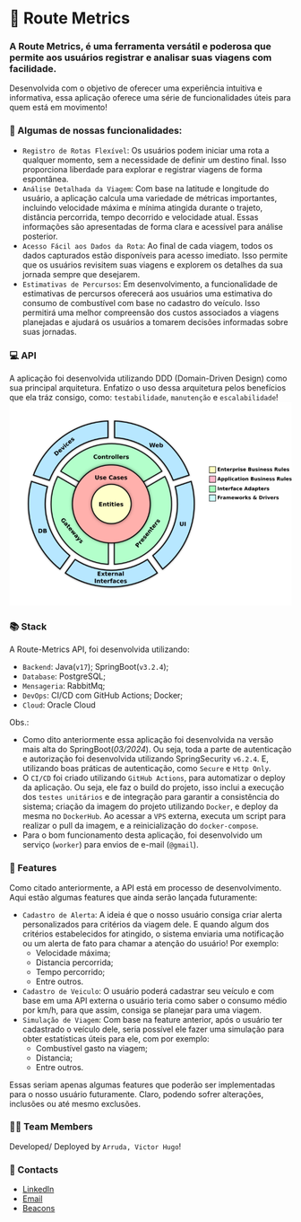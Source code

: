 # 🚗 Route Metrics

### A Route Metrics, é uma ferramenta versátil e poderosa que permite aos usuários registrar e analisar suas viagens com facilidade.
Desenvolvida com o objetivo de oferecer uma experiência intuitiva e informativa, essa aplicação oferece uma série de funcionalidades úteis para quem está em movimento!

### 📌 Algumas de nossas funcionalidades:
- `Registro de Rotas Flexível`: Os usuários podem iniciar uma rota a qualquer momento, sem a necessidade de definir um destino final. Isso proporciona liberdade para explorar e registrar viagens de forma espontânea.
- `Análise Detalhada da Viagem`: Com base na latitude e longitude do usuário, a aplicação calcula uma variedade de métricas importantes, incluindo velocidade máxima e mínima atingida durante o trajeto, distância percorrida, tempo decorrido e velocidade atual. Essas informações são apresentadas de forma clara e acessível para análise posterior.
- `Acesso Fácil aos Dados da Rota`: Ao final de cada viagem, todos os dados capturados estão disponíveis para acesso imediato. Isso permite que os usuários revisitem suas viagens e explorem os detalhes da sua jornada sempre que desejarem.
- `Estimativas de Percursos`: Em desenvolvimento, a funcionalidade de estimativas de percursos oferecerá aos usuários uma estimativa do consumo de combustível com base no cadastro do veículo. Isso permitirá uma melhor compreensão dos custos associados a viagens planejadas e ajudará os usuários a tomarem decisões informadas sobre suas jornadas.

### 💻 API
A aplicação foi desenvolvida utilizando DDD (Domain-Driven Design) como sua principal arquitetura. Enfatizo o uso dessa arquitetura pelos benefícios que ela tráz consigo, como: `testabilidade`, `manutenção` e `escalabilidade`!
![Domain-Driven Design](/assets/driven-domain-design.png)

### 📚 Stack
A Route-Metrics API, foi desenvolvida utilizando:
- `Backend`: Java(`v17`); SpringBoot(`v3.2.4`);
- `Database`: PostgreSQL;
- `Mensageria`: RabbitMq;
- `DevOps`: CI/CD com GitHub Actions; Docker;
- `Cloud`: Oracle Cloud

Obs.:
- Como dito anteriormente essa aplicação foi desenvolvida na versão mais alta do SpringBoot(_03/2024_). Ou seja, toda a parte de autenticação e autorização foi desenvolvida utilizando SpringSecurity `v6.2.4`. E, utilizando boas práticas de autenticação, como `Secure` e `Http Only`.
- O `CI/CD` foi criado utilizando `GitHub Actions`, para automatizar o deploy da aplicação. Ou seja, ele faz o build do projeto, isso inclui a execução dos `testes unitários` e de integração para garantir a consistência do sistema; criação da imagem do projeto utilizando `Docker`, e deploy da mesma no `DockerHub`. Ao acessar a `VPS` externa, executa um script para realizar o pull da imagem, e a reinicialização do `docker-compose`.
- Para o bom funcionamento desta aplicação, foi desenvolvido um serviço (`worker`) para envios de e-mail (`@gmail`).

### 🚧 Features
Como citado anteriormente, a API está em processo de desenvolvimento. Aqui estão algumas features que ainda serão lançada futuramente:

- `Cadastro de Alerta`: A ideia é que o nosso usuário consiga criar alerta personalizados para critérios da viagem dele. E quando algum dos critérios estabelecidos for atingido, o sistema enviaria uma notificação ou um alerta de fato para chamar a atenção do usuário! Por exemplo:
  - Velocidade máxima;
  - Distancia percorrida;
  - Tempo percorrido;
  - Entre outros.
- `Cadastro de Veiculo`: O usuário poderá cadastrar seu veículo e com base em uma API externa o usuário teria como saber o consumo médio por km/h, para que assim, consiga se planejar para uma viagem.
- `Simulação de Viagem`: Com base na feature anterior, após o usuário ter cadastrado o veículo dele, seria possível ele fazer uma simulação para obter estatísticas úteis para ele, com por exemplo: 
  - Combustível gasto na viagem;
  - Distancia;
  - Entre outros.

Essas seriam apenas algumas features que poderão ser implementadas para o nosso usuário futuramente. Claro, podendo sofrer alterações, inclusões ou até mesmo exclusões.

### 👨‍🚀 Team Members
Developed/ Deployed by `Arruda, Victor Hugo`!

### 📨 Contacts
- [LinkedIn](https://www.linkedin.com/in/victorhugodev/)
- [Email](mailto:contato.arrudavictor@gmail.com)
- [Beacons](https://beacons.ai/tor_hugo)
